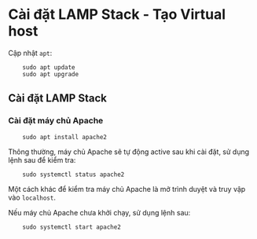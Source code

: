 # Cài đặt LAMP Stack - Tạo Virtual host

Cập nhật `apt`:

```console
    sudo apt update
    sudo apt upgrade
```

## Cài đặt LAMP Stack

### Cài đặt máy chủ Apache

```console
    sudo apt install apache2
```

Thông thường, máy chủ Apache sẽ tự động active sau khi cài đặt, sử dụng lệnh sau để kiểm tra:

```console
    sudo systemctl status apache2
```

Một cách khác để kiểm tra máy chủ Apache là mở trình duyệt và truy vập vào `localhost`.

Nếu máy chủ Apache chưa khởi chạy, sử dụng lệnh sau:

```console
    sudo systemctl start apache2
```
